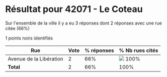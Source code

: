 # Résultat pour 42071 - Le Coteau

Sur l'ensemble de la ville il y a eu 3 réponses dont 2 réponses avec une rue citée (66%)

1 points noirs identifiés

| Rue | Vote | % réponses | % Nb rues cités|
|-----|------|------------|----------------|
| Avenue de la Libération | 2 | 66% | <img src="../../img/bar_100.gif" />&nbsp;100%|
| **Total** | 2 | 66% | 100%|
